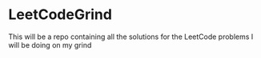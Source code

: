 # LeetCodeGrind
This will be a repo containing all the solutions for the LeetCode problems I will be doing on my grind
